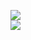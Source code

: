 [![](https://img.shields.io/badge/Made%20With-Github%20Spray-lightgrey.svg?style=for-the-badge&logo=github)](https://github.com/Annihil/github-spray#8721)  
[![](https://i.imgur.com/2DrTn0Z.gif)](https://github.com/Annihil/github-spray)
